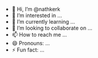 - 👋 Hi, I’m @nathkerk
- 👀 I’m interested in ...
- 🌱 I’m currently learning ...
- 💞️ I’m looking to collaborate on ...
- 📫 How to reach me ...
- 😄 Pronouns: ...
- ⚡ Fun fact: ...

<!---
nathkerk/nathkerk is a ✨ special ✨ repository because its `README.md` (this file) appears on your GitHub profile.
You can click the Preview link to take a look at your changes.
--->
